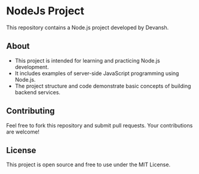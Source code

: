 # NodeJs Project

This repository contains a Node.js project developed by Devansh. 

## About

- This project is intended for learning and practicing Node.js development.
- It includes examples of server-side JavaScript programming using Node.js.
- The project structure and code demonstrate basic concepts of building backend services.


## Contributing

Feel free to fork this repository and submit pull requests. Your contributions are welcome!

## License

This project is open source and free to use under the MIT License.

